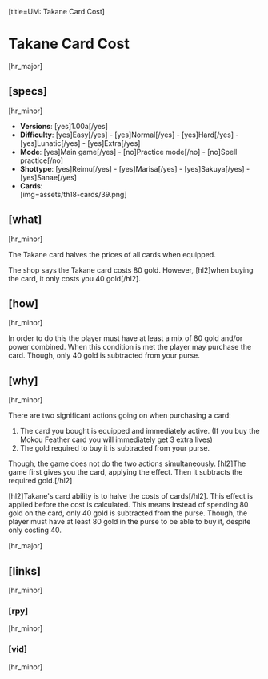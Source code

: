 [title=UM: Takane Card Cost]
# Takane Card Cost

[hr_major]
## [specs]
[hr_minor]
* **Versions**: [yes]1.00a[/yes]
* **Difficulty**: [yes]Easy[/yes] - [yes]Normal[/yes] - [yes]Hard[/yes] - [yes]Lunatic[/yes] - [yes]Extra[/yes]
* **Mode**: [yes]Main game[/yes] - [no]Practice mode[/no] - [no]Spell practice[/no]
* **Shottype**: [yes]Reimu[/yes] - [yes]Marisa[/yes] - [yes]Sakuya[/yes] - [yes]Sanae[/yes]
* **Cards**:  
[img=assets/th18-cards/39.png]


## [what]
[hr_minor]

The Takane card halves the prices of all cards when equipped.

The shop says the Takane card costs 80 gold. However, [hl2]when buying the card, it only costs you 40 gold[/hl2].

## [how]
[hr_minor]

In order to do this the player must have at least a mix of 80 gold and/or power combined. When this condition is met the player may purchase the card. Though, only 40 gold is subtracted from your purse.

## [why]
[hr_minor]

There are two significant actions going on when purchasing a card:
1. The card you bought is equipped and immediately active. (If you buy the Mokou Feather card you will immediately get 3 extra lives)
2. The gold required to buy it is subtracted from your purse.

Though, the game does not do the two actions simultaneously. [hl2]The game first gives you the card, applying the effect. Then it subtracts the required gold.[/hl2]

[hl2]Takane's card ability is to halve the costs of cards[/hl2]. This effect is applied before the cost is calculated. This means instead of spending 80 gold on the card, only 40 gold is subtracted from the purse. Though, the player must have at least 80 gold in the purse to be able to buy it, despite only costing 40.


[hr_major]
## [links]
[hr_minor]
### [rpy]
[hr_minor]
### [vid]
[hr_minor]
